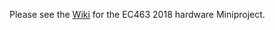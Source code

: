 Please see the 
[Wiki](https://github.com/BostonUniversitySeniorDesign/hardware-project-2018/wiki) 
for the EC463 2018 hardware Miniproject.
